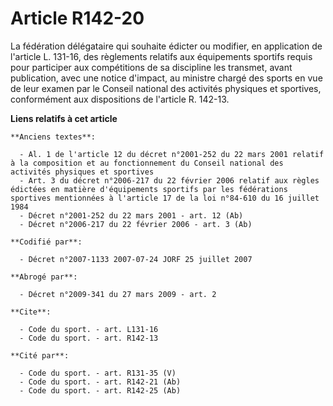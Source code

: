 # Article R142-20

La fédération délégataire qui souhaite édicter ou modifier, en application de l'article L. 131-16, des règlements relatifs
aux équipements sportifs requis pour participer aux compétitions de sa discipline les transmet, avant publication, avec une
notice d'impact, au ministre chargé des sports en vue de leur examen par le Conseil national des activités physiques et
sportives, conformément aux dispositions de l'article R. 142-13.

**Liens relatifs à cet article**

	**Anciens textes**:

	  - Al. 1 de l'article 12 du décret n°2001-252 du 22 mars 2001 relatif à la composition et au fonctionnement du Conseil national des activités physiques et sportives
	  - Art. 3 du décret n°2006-217 du 22 février 2006 relatif aux règles édictées en matière d'équipements sportifs par les fédérations sportives mentionnées à l'article 17 de la loi n°84-610 du 16 juillet 1984
	  - Décret n°2001-252 du 22 mars 2001 - art. 12 (Ab)
	  - Décret n°2006-217 du 22 février 2006 - art. 3 (Ab)

	**Codifié par**:

	  - Décret n°2007-1133 2007-07-24 JORF 25 juillet 2007

	**Abrogé par**:

	  - Décret n°2009-341 du 27 mars 2009 - art. 2

	**Cite**:

	  - Code du sport. - art. L131-16
	  - Code du sport. - art. R142-13

	**Cité par**:

	  - Code du sport. - art. R131-35 (V)
	  - Code du sport. - art. R142-21 (Ab)
	  - Code du sport. - art. R142-25 (Ab)
